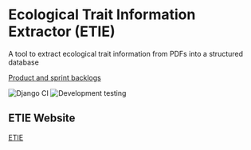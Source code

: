 # Ecological Trait Information Extractor (ETIE)
A tool to extract ecological trait information from PDFs into a structured database 

[Product and sprint backlogs](https://github.com/orgs/IELuomus/projects/2)



![Django CI](https://github.com/IELuomus/extractiontool/workflows/Django%20CI/badge.svg)
![Development testing](https://github.com/IELuomus/extractiontool/workflows/Development%20testing/badge.svg)

<!-- ..... -->
## ETIE Website
<a href=https://etie.it.helsinki.fi>ETIE</a>



